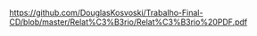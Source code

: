 https://github.com/DouglasKosvoski/Trabalho-Final-CD/blob/master/Relat%C3%B3rio/Relat%C3%B3rio%20PDF.pdf
